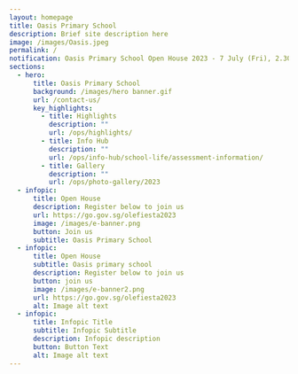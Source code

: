 ```yaml
---
layout: homepage
title: Oasis Primary School
description: Brief site description here
image: /images/Oasis.jpeg
permalink: /
notification: Oasis Primary School Open House 2023 - 7 July (Fri), 2.30pm - 4.30pm
sections:
  - hero:
      title: Oasis Primary School
      background: /images/hero banner.gif
      url: /contact-us/
      key_highlights:
        - title: Highlights
          description: ""
          url: /ops/highlights/
        - title: Info Hub
          description: ""
          url: /ops/info-hub/school-life/assessment-information/
        - title: Gallery
          description: ""
          url: /ops/photo-gallery/2023
  - infopic:
      title: Open House
      description: Register below to join us
      url: https://go.gov.sg/olefiesta2023
      image: /images/e-banner.png
      button: Join us
      subtitle: Oasis Primary School
  - infopic:
      title: Open House
      subtitle: Oasis primary school
      description: Register below to join us
      button: join us
      image: /images/e-banner2.png
      url: https://go.gov.sg/olefiesta2023
      alt: Image alt text
  - infopic:
      title: Infopic Title
      subtitle: Infopic Subtitle
      description: Infopic description
      button: Button Text
      alt: Image alt text
---
```

